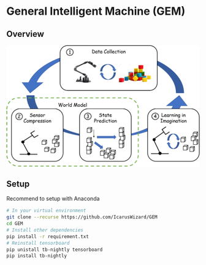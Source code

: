 # General Intelligent Machine (GEM)
## Overview
![avatar](./pic/gem.png)
## Setup
Recommend to setup with Anaconda
```bash
# In your virtual environment
git clone --recurse https://github.com/IcarusWizard/GEM
cd GEM
# Install other dependencies
pip install -r requirement.txt
# Reinstall tensorboard
pip unistall tb-nightly tensorboard
pip install tb-nightly
```
